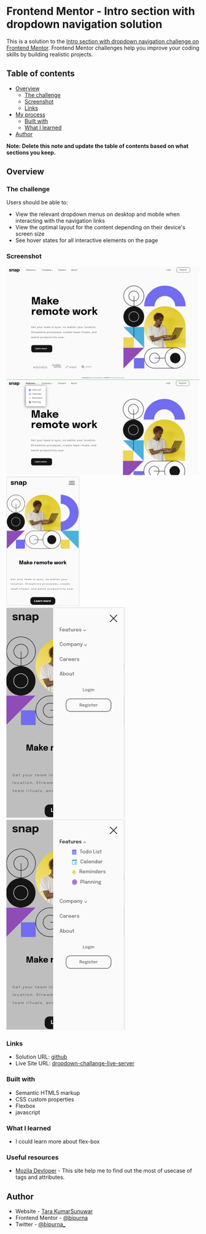 # Frontend Mentor - Intro section with dropdown navigation solution

This is a solution to the [Intro section with dropdown navigation challenge on Frontend Mentor](https://www.frontendmentor.io/challenges/intro-section-with-dropdown-navigation-ryaPetHE5). Frontend Mentor challenges help you improve your coding skills by building realistic projects. 

## Table of contents

- [Overview](#overview)
  - [The challenge](#the-challenge)
  - [Screenshot](#screenshot)
  - [Links](#links)
- [My process](#my-process)
  - [Built with](#built-with)
  - [What I learned](#what-i-learned)
- [Author](#author)


**Note: Delete this note and update the table of contents based on what sections you keep.**

## Overview

### The challenge

Users should be able to:

- View the relevant dropdown menus on desktop and mobile when interacting with the navigation links
- View the optimal layout for the content depending on their device's screen size
- See hover states for all interactive elements on the page

### Screenshot

![](./PageScreenshot/landing-desktop.png)
![](./PageScreenshot/with%20state.png)
![](./PageScreenshot/mobile-landing.png)
![](./PageScreenshot/mobile-sidemenu.png)
![](./PageScreenshot/mobile-sidemenu-with-open.png)


### Links

- Solution URL: [github](https://github.com/bipurna/mentor-io-dropdown)
- Live Site URL: [dropdown-challange-live-server](https://bipurna.github.io/mentor-io-dropdown/)

### Built with

- Semantic HTML5 markup
- CSS custom properties
- Flexbox
- javascript


### What I learned
- I could learn more about flex-box

### Useful resources

- [Mozila Devloper](https://developer.mozilla.org/en-US/) - This site help me to find out the most of usecase of tags and attributes.
## Author

- Website - [Tara KumarSunuwar](https://www.tarakumarsunuwar.com.np)
- Frontend Mentor - [@bipurna](https://www.frontendmentor.io/profile/bipurna)
- Twitter - [@bipurna_](https://www.twitter.com/bipurna_)


